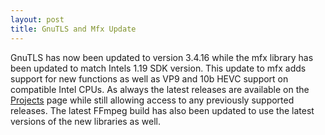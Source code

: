 ```yaml
---
layout: post
title: GnuTLS and Mfx Update
---
```


GnuTLS has now been updated to version 3.4.16 while the mfx library has been updated to match Intels 1.19 SDK version. This update to mfx adds support for new functions as well as VP9 and 10b HEVC support on compatible Intel CPUs. As always the latest releases are available on the [Projects](/1-projects) page while still allowing access to any previously supported releases. The latest FFmpeg build has also been updated to use the latest versions of the new libraries as well.